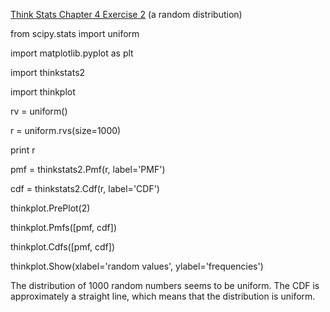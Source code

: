 [Think Stats Chapter 4 Exercise 2](http://greenteapress.com/thinkstats2/html/thinkstats2005.html#toc41) (a random distribution)

from scipy.stats import uniform

import matplotlib.pyplot as plt

import thinkstats2

import thinkplot

rv = uniform()

r = uniform.rvs(size=1000)

print r

pmf = thinkstats2.Pmf(r, label='PMF')

cdf = thinkstats2.Cdf(r, label='CDF')

thinkplot.PrePlot(2)

thinkplot.Pmfs([pmf, cdf])

thinkplot.Cdfs([pmf, cdf])

thinkplot.Show(xlabel='random values', ylabel='frequencies')

The distribution of 1000 random numbers seems to be uniform.
The CDF is approximately a straight line, which means that the distribution is uniform.

